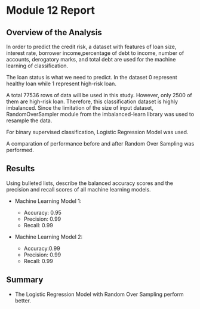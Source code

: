 # Module 12 Report 

## Overview of the Analysis

In order to predict the credit risk, a dataset with features of loan size, interest rate, borrower income,percentage of debt to income, number of accounts, derogatory marks, and total debt are used for  the machine learning of classification. 

The loan status is what we need to predict. In the dataset 0 represent healthy loan while 1 represent high-risk loan.

A total 77536 rows of data will be used in this study. However, only 2500 of them are high-risk loan. Therefore, this classification dataset is highly imbalanced. Since the limitation of the size of input dataset, RandomOverSampler module from the imbalanced-learn library was used to resample the data.

For binary  supervised classification, Logistic Regression Model was used.

A comparation of performance before and after Random Over Sampling was performed.



## Results

Using bulleted lists, describe the balanced accuracy scores and the precision and recall scores of all machine learning models.

* Machine Learning Model 1:
  * Accuracy: 0.95
  * Precision: 0.99
  * Recall: 0.99



* Machine Learning Model 2:
  * Accuracy:0.99 
  * Precision: 0.99
  * Recall: 0.99

## Summary

* The Logistic Regression Model with Random Over Sampling perform better.

